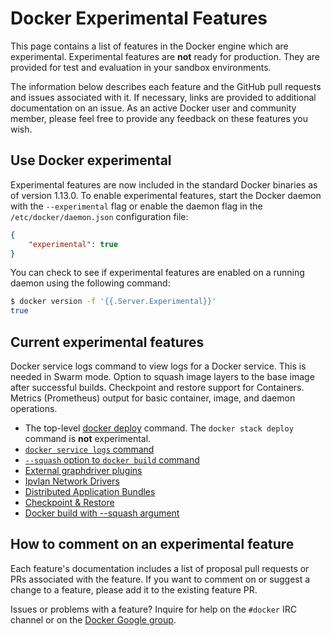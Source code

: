 # Docker Experimental Features

This page contains a list of features in the Docker engine which are
experimental. Experimental features are **not** ready for production. They are
provided for test and evaluation in your sandbox environments.

The information below describes each feature and the GitHub pull requests and
issues associated with it. If necessary, links are provided to additional
documentation on an issue.  As an active Docker user and community member,
please feel free to provide any feedback on these features you wish.

## Use Docker experimental

Experimental features are now included in the standard Docker binaries as of
version 1.13.0.
To enable experimental features, start the Docker daemon with the
`--experimental` flag or enable the daemon flag in the
`/etc/docker/daemon.json` configuration file:

```json
{
    "experimental": true
}
```

You can check to see if experimental features are enabled on a running daemon
using the following command:

```bash
$ docker version -f '{{.Server.Experimental}}'
true
```

## Current experimental features

Docker service logs command to view logs for a Docker service. This is needed in Swarm mode.
Option to squash image layers to the base image after successful builds.
Checkpoint and restore support for Containers.
Metrics (Prometheus) output for basic container, image, and daemon operations.

 * The top-level [docker deploy](../docs/reference/commandline/deploy.md) command. The
   `docker stack deploy` command is **not** experimental.
 * [`docker service logs` command](../docs/reference/commandline/service_logs.md)
 * [`--squash` option to `docker build` command](../docs/reference/commandline/build.md##squash-an-images-layers---squash-experimental-only)
 * [External graphdriver plugins](../docs/extend/plugins_graphdriver.md)
 * [Ipvlan Network Drivers](vlan-networks.md)
 * [Distributed Application Bundles](docker-stacks-and-bundles.md)
 * [Checkpoint & Restore](checkpoint-restore.md)
 * [Docker build with --squash argument](../docs/reference/commandline/build.md##squash-an-images-layers---squash-experimental-only)

## How to comment on an experimental feature

Each feature's documentation includes a list of proposal pull requests or PRs associated with the feature. If you want to comment on or suggest a change to a feature, please add it to the existing feature PR.

Issues or problems with a feature? Inquire for help on the `#docker` IRC channel or on the [Docker Google group](https://groups.google.com/forum/#!forum/docker-user).
